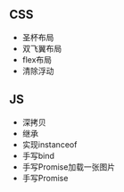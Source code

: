 ## CSS

- 圣杯布局
- 双飞翼布局
- flex布局
- 清除浮动

## JS

- 深拷贝
- 继承
- 实现instanceof
- 手写bind
- 手写Promise加载一张图片
- 手写Promise

